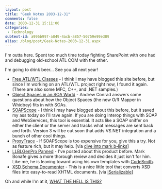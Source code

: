 ```yaml
---
layout: post
title: "Geek Notes 2003-12-31"
comments: false
date: 2003-12-31 15:11:00
categories:
 - Technology
subtext-id: a996b997-a849-4acb-a857-50759e99e389
alias: /blog/post/Geek-Notes-2003-12-31.aspx
---
```



I'm outta here. Spent too much time today fighting SharePoint with one had and debugging old-school ATL COM with the other. 

I'm going to drink beer... See you all next year! 

  * [Free ATL/WTL Classes](http://home.worldonline.dk/viksoe/index.htm) - I think I may have blogged this site before, but since I'm working on an ATL/WTL project right now, I found it again. (There are also some MFC, C++, and ,NET samples.)
  * [Object Spaces in an SOA World](http://weblogs.asp.net/aconrad/archive/2003/12/12/43172.aspx) - Andrew Conrad answers some questions about how the Object Spaces (the new O/R Mapper in Whidbey) fits in with SOAs.
  * [SOAPScope](http://www.mindreef.com/) - I think I may have blogged about this before, but it saved my ass today so I'll rave again. If you are doing Interop things with SOAP and WebServices, this tool is essential. It acts like a SOAP sniffer on either the client or the server and tracks what messages are sent back and forth. Version 3 will be out soon that adds VS.NET integration and a bunch of other cool things.
  * [ProxyTrace](http://pocketsoap.com/tcptrace/pt.aspx) - If SOAPScope is too expensive for you, give this a try. Not as feature rich, but it may help. [via [dive into mark b-links](http://diveintomark.org/)]
  * [LLBLGenPro Panned](http://dotnetjunkies.com/WebLog/MarkBonafe/posts/5044.aspx) - I've posted about this product before. Mark Bonafe gives a more thorough review and decides it just isn't for him. Like me, he is leaning toward using his own templates with [CodeSmith](http://www.ericjsmith.net/codesmith/).
  * [XSD Schema Documenter](http://titanium.dstc.edu.au/xml/xs3p/online.shtml) - This is a nice little tool that converts XSD files into easy-to-read XHTML documents. [via [ISerializable](http://www.mattberther.com/2003/12/000352.html)]

Oh and while I'm at it, [WHAT THE HELL IS THIS?](http://us.st7.yimg.com/store1.yimg.com/I/directron_1771_32876899)
